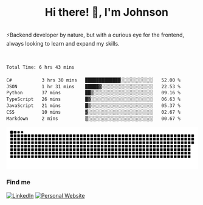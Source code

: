 <div id="user-content-toc">
  <ul align="center">
    <summary><h1 style="display: inline-block">Hi there! 👋, I'm Johnson</h1></summary>
  </ul>
</div>

⚡Backend developer by nature, but with a curious eye for the frontend, always looking to learn and expand my skills.

<br>


<!--START_SECTION:waka-->

```txt
Total Time: 6 hrs 43 mins

C#           3 hrs 30 mins   █████████████░░░░░░░░░░░░   52.00 %
JSON         1 hr 31 mins    █████▓░░░░░░░░░░░░░░░░░░░   22.53 %
Python       37 mins         ██▒░░░░░░░░░░░░░░░░░░░░░░   09.16 %
TypeScript   26 mins         █▓░░░░░░░░░░░░░░░░░░░░░░░   06.63 %
JavaScript   21 mins         █▒░░░░░░░░░░░░░░░░░░░░░░░   05.37 %
CSS          10 mins         ▓░░░░░░░░░░░░░░░░░░░░░░░░   02.67 %
Markdown     2 mins          ▒░░░░░░░░░░░░░░░░░░░░░░░░   00.67 %
```

<!--END_SECTION:waka-->

<picture>
  <source  srcset="https://github.com/joshwambere/joshwambere/blob/output/github-contribution-grid-snake-dark.svg?palette=github-dark">
  <source  srcset="https://github.com/joshwambere/joshwambere/blob/output/github-contribution-grid-snake.svg">
  <img alt="github contribution grid snake animation" src="https://github.com/joshwambere/joshwambere/blob/output/github-contribution-grid-snake.svg">
</picture>

### Find me
<a href="https://www.linkedin.com/in/dusabe-johnson" target="_blank"><img src="https://img.shields.io/badge/LinkedIn-%230077B5.svg?&style=flat&logo=linkedin&logoColor=white" alt="LinkedIn"></a>
‎‎ [![Personal Website](https://img.shields.io/badge/visit-Johnsonis.me-blue)](https://johnsonis.me/)
